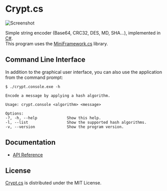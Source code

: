 # Crypt.cs
![Screenshot](http://dev.belin.io/crypt.cs/raw/master/doc/screenshot.png)

Simple string encoder (Base64, CRC32, DES, MD, SHA...), implemented in [C#](https://www.microsoft.com/net).  
This program uses the [MiniFramework.cs](http://dev.belin.io/miniframework.cs) library.

## Command Line Interface
In addition to the graphical user interface, you can also use the application from the command prompt:

    $ ./crypt.console.exe -h
    
    Encode a message by applying a hash algorithm.
    
    Usage: crypt.console <algorithm> <message>
    
    Options:
    -?, -h, --help             Show this help.
    -l, --list                 Show the supported hash algorithms.
    -v, --version              Show the program version.

## Documentation
* [API Reference](http://api.belin.io/crypt.cs)

## License
[Crypt.cs](http://dev.belin.io/crypt.cs) is distributed under the MIT License.